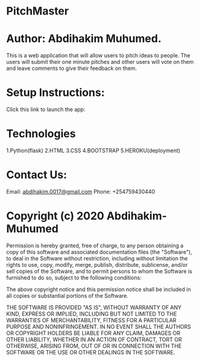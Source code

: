 # PitchMaster

#  Author: Abdihakim Muhumed.
This is a web application that will allow users to pitch ideas to people. The users will submit their one minute pitches and other users will vote on them and leave comments to give their feedback on them.

# Setup Instructions:

Click this link to launch the app: 
# Technologies
 1.Python(flask)
 2.HTML
 3.CSS
 4.BOOTSTRAP
 5.HEROKU(deployment)

 # Contact Us:

 Email: abdihakim.0017@gmail.com 
 Phone: +254759430440

 # Copyright (c) 2020 Abdihakim-Muhumed

 Permission is hereby granted, free of charge, to any person obtaining a copy of this software and associated documentation files (the "Software"), to deal in the Software without restriction, including without limitation the rights to use, copy, modify, merge, publish, distribute, sublicense, and/or sell copies of the Software, and to permit persons to whom the Software is furnished to do so, subject to the following conditions:

The above copyright notice and this permission notice shall be included in all copies or substantial portions of the Software.

THE SOFTWARE IS PROVIDED "AS IS", WITHOUT WARRANTY OF ANY KIND, EXPRESS OR IMPLIED, INCLUDING BUT NOT LIMITED TO THE WARRANTIES OF MERCHANTABILITY, FITNESS FOR A PARTICULAR PURPOSE AND NONINFRINGEMENT. IN NO EVENT SHALL THE AUTHORS OR COPYRIGHT HOLDERS BE LIABLE FOR ANY CLAIM, DAMAGES OR OTHER LIABILITY, WHETHER IN AN ACTION OF CONTRACT, TORT OR OTHERWISE, ARISING FROM, OUT OF OR IN CONNECTION WITH THE SOFTWARE OR THE USE OR OTHER DEALINGS IN THE SOFTWARE.

